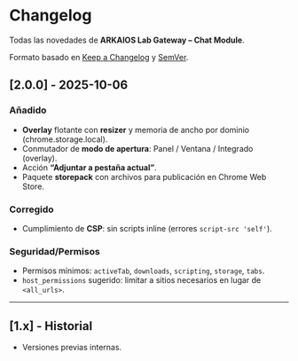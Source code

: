 # Changelog
Todas las novedades de **ARKAIOS Lab Gateway – Chat Module**.

Formato basado en [Keep a Changelog](https://keepachangelog.com/es-ES/1.0.0/) y [SemVer](https://semver.org/lang/es/).

## [2.0.0] - 2025-10-06
### Añadido
- **Overlay** flotante con **resizer** y memoria de ancho por dominio (chrome.storage.local).
- Conmutador de **modo de apertura**: Panel / Ventana / Integrado (overlay).
- Acción **“Adjuntar a pestaña actual”**.
- Paquete **storepack** con archivos para publicación en Chrome Web Store.

### Corregido
- Cumplimiento de **CSP**: sin scripts inline (errores `script-src 'self'`).

### Seguridad/Permisos
- Permisos mínimos: `activeTab`, `downloads`, `scripting`, `storage`, `tabs`.
- `host_permissions` sugerido: limitar a sitios necesarios en lugar de `<all_urls>`.

---
## [1.x] - Historial
- Versiones previas internas.
